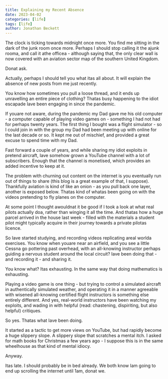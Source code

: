 ```yaml
---
title: Explaining my Recent Absence
date: 2023-04-02
categories: [life]
tags: [life]
author: Jonathan Beckett
---
```


The clock is ticking towards midnight once more. You find me sitting in the dark of the junk room once more. Perhaps I should stop calling it the ajunk rooma, and call it athe officea - although saying that, the only clear wall is now covered with an aviation sector map of the southern United Kingdom.

Donat ask.

Actually, perhaps I should tell you what itas all about. It will explain the absence of new posts from me just recently.

You know how sometimes you pull a loose thread, and it ends up unravelling an entire piece of clothing? Thatas busy happening to the idiot escapade Iave been engaging in since the pandemic.

If youare not aware, during the pandemic my Dad gave me his old computer - a computer capable of playing video games on - something I had not had for perhaps twenty years. The first thing I bought was a flight simulator - so I could join in with the group my Dad had been meeting up with online for the last decade or so. It kept me out of mischief, and provided a great excuse to spend time with my Dad.

Fast forward a couple of years, and while sharing my idiot exploits in pretend aircraft, Iave somehow grown a YouTube channel with a lot of subscribers. Enough that the channel is monetised, which provides an added incentive to keep at it.

The problem with churning out content on the internet is you eventually run out of things to share (this blog is a great example of that, I suppose). Thankfully aviation is kind of like an onion - as you pull back one layer, another is exposed below. Thatas kind of whatas been going on with the videos pretending to fly planes on the computer.

At some point I thought awouldnat it be good if I took a look at what real pilots actually doa, rather than winging it all the time. And thatas how a huge parcel arrived in the house last week - filled with the materials a student pilot might typically acquire in their journey towards a private pilotas licence.

So Iave started studying, and recording videos replicating areal worlda exercises. You know when youare near an airfield, and you see a little Cessna go pottering past overhead, with an all-knowing instructor perhaps guiding a nervous student around the local circuit? Iave been doing that - and recording it - and sharing it.

You know what? Itas exhausting. In the same way that doing mathematics is exhausting.

Playing a video game is one thing - but trying to control a simulated aircraft in authentically simulated weather, and operating it in a manner agreeable with wisened all-knowing certified flight instructors is something else entirely different. And yes, real-world instructors have been watching my exploits, and wading in with helpful (read: chastening, dispiriting, but also helpful) critiques.

So yes. Thatas what Iave been doing.

It started as a tactic to get more views on YouTube, but had rapidly become a huge slippery slope. A slippery slope that scratches a mental itch. I asked for math books for Christmas a few years ago - I suppose this is in the same wheelhouse as that kind of mental idiocy.

Anyway.

Itas late. I should probably be in bed already. We both know Iam going to end up scrolling the internet until 1am, donat we.